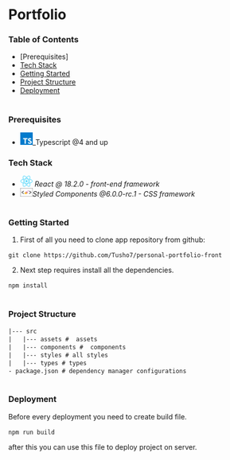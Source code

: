 # Portfolio
### Table of Contents

- [Prerequisites]
- [Tech Stack](#Tech-Stack)
- [Getting Started](#Getting-Started)
- [Project Structure](#Project-Structure)
- [Deployment](#Deployment)
#

### Prerequisites

- <img src="public/logos/typescript.png" width="25" style="top: 8px"/>\_Typescript @4 and up

### Tech Stack

- <img src="public/logos/react.png" width="25" style="top: 8px" /> _React @ 18.2.0 - front-end framework_
- <img src="public/logos/styledcomponents.png" width="25" style="top: 8px" />_Styled Components @6.0.0-rc.1 - CSS framework_

#

### Getting Started

1. First of all you need to clone app repository from github:

```
git clone https://github.com/Tusho7/personal-portfolio-front
```

2. Next step requires install all the dependencies.

```
npm install
```

#

### Project Structure

```
|--- src
|   |--- assets #  assets
|   |--- components #  components
|   |--- styles # all styles
|   |--- types # types
- package.json # dependency manager configurations
```

#

### Deployment

Before every deployment you need to create build file.

```
npm run build
```

after this you can use this file to deploy project on server.